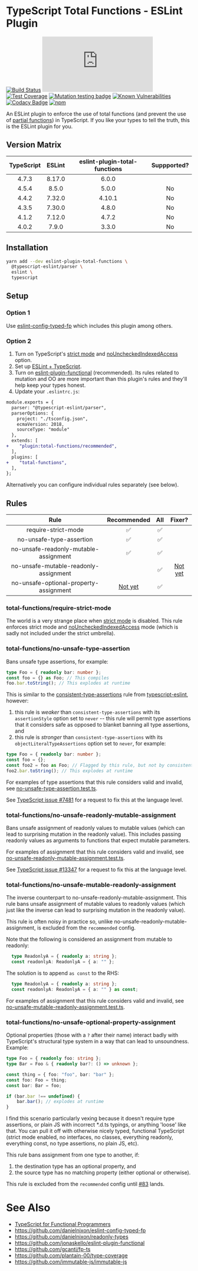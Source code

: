 # TypeScript Total Functions - ESLint Plugin

[![Build Status](https://github.com/danielnixon/eslint-plugin-total-functions/actions/workflows/node.js.yml/badge.svg)](https://github.com/danielnixon/eslint-plugin-total-functions/actions/workflows/node.js.yml)
[![Type Coverage](https://img.shields.io/badge/dynamic/json.svg?label=type-coverage&prefix=%E2%89%A5&suffix=%&query=$.typeCoverage.atLeast&uri=https%3A%2F%2Fraw.githubusercontent.com%2Fdanielnixon%2Feslint-plugin-total-functions%2Fmaster%2Fpackage.json)](https://github.com/plantain-00/type-coverage)
[![Test Coverage](https://codecov.io/gh/danielnixon/eslint-plugin-total-functions/branch/master/graph/badge.svg)](https://codecov.io/gh/danielnixon/eslint-plugin-total-functions)
[![Mutation testing badge](https://img.shields.io/endpoint?style=flat&url=https%3A%2F%2Fbadge-api.stryker-mutator.io%2Fgithub.com%2Fdanielnixon%2Feslint-plugin-total-functions%2Fmaster)](https://dashboard.stryker-mutator.io/reports/github.com/danielnixon/eslint-plugin-total-functions/master)
[![Known Vulnerabilities](https://snyk.io/test/github/danielnixon/eslint-plugin-total-functions/badge.svg?targetFile=package.json)](https://snyk.io/test/github/danielnixon/eslint-plugin-total-functions?targetFile=package.json)
[![Codacy Badge](https://app.codacy.com/project/badge/Grade/b228d6e8823946978bc94836211ee21b)](https://www.codacy.com/gh/danielnixon/eslint-plugin-total-functions/dashboard?utm_source=github.com&amp;utm_medium=referral&amp;utm_content=danielnixon/eslint-plugin-total-functions&amp;utm_campaign=Badge_Grade)
[![npm](https://img.shields.io/npm/v/eslint-plugin-total-functions.svg)](https://www.npmjs.com/package/eslint-plugin-total-functions)

An ESLint plugin to enforce the use of total functions (and prevent the use of [partial functions](https://wiki.haskell.org/Partial_functions)) in TypeScript. If you like your types to tell the truth, this is the ESLint plugin for you.

## Version Matrix

| TypeScript       | ESLint  | eslint-plugin-total-functions | Suppported? |
| :--------------: | :-----: | :---------------------------: | :---------: |
|  4.7.3           | 8.17.0  | 6.0.0                         |             |
|  4.5.4           | 8.5.0   | 5.0.0                         | No          |
|  4.4.2           | 7.32.0  | 4.10.1                        | No          |
|  4.3.5           | 7.30.0  | 4.8.0                         | No          |
|  4.1.2           | 7.12.0  | 4.7.2                         | No          |
|  4.0.2           | 7.9.0   | 3.3.0                         | No          |

## Installation

```sh
yarn add --dev eslint-plugin-total-functions \
  @typescript-eslint/parser \
  eslint \
  typescript
```

## Setup

### Option 1

Use [eslint-config-typed-fp](https://github.com/danielnixon/eslint-config-typed-fp) which includes this plugin among others.

### Option 2

1. Turn on TypeScript's [strict mode](https://www.typescriptlang.org/tsconfig#strict) and [noUncheckedIndexedAccess](https://www.typescriptlang.org/tsconfig#noUncheckedIndexedAccess) option.
2. Set up [ESLint + TypeScript](https://github.com/typescript-eslint/typescript-eslint/blob/master/docs/getting-started/linting/README.md).
3. Turn on [eslint-plugin-functional](https://github.com/jonaskello/eslint-plugin-functional) (recommended). Its rules related to mutation and OO are more important than this plugin's rules and they'll help keep your types honest.
4. Update your `.eslintrc.js`:

```diff
module.exports = {
  parser: "@typescript-eslint/parser",
  parserOptions: {
    project: "./tsconfig.json",
    ecmaVersion: 2018,
    sourceType: "module"
  },
  extends: [
+    "plugin:total-functions/recommended",
  ],
  plugins: [
+    "total-functions",
  ],
};

```

Alternatively you can configure individual rules separately (see below).

## Rules

| Rule                                    | Recommended  | All   | Fixer? |
| :-------------------------------------: | :----------: | :---: | :----: |
|  require-strict-mode                    | ✅           | ✅    |        |
|  no-unsafe-type-assertion               | ✅           | ✅    |        |
|  no-unsafe-readonly-mutable-assignment  | ✅           | ✅    |        |
|  no-unsafe-mutable-readonly-assignment  |              | ✅    | [Not yet](https://github.com/danielnixon/eslint-plugin-total-functions/issues/99) |
|  no-unsafe-optional-property-assignment | [Not yet](https://github.com/danielnixon/eslint-plugin-total-functions/issues/83) | ✅    |       |

### total-functions/require-strict-mode

The world is a very strange place when [strict mode](https://www.typescriptlang.org/tsconfig#strict) is disabled. This rule enforces strict mode and [noUncheckedIndexedAccess](https://devblogs.microsoft.com/typescript/announcing-typescript-4-1-beta/#no-unchecked-indexed-access) mode (which is sadly not included under the strict umbrella).

### total-functions/no-unsafe-type-assertion

Bans unsafe type assertions, for example:

```typescript
type Foo = { readonly bar: number };
const foo = {} as Foo; // This compiles
foo.bar.toString(); // This explodes at runtime
```

This is similar to the [consistent-type-assertions](https://github.com/typescript-eslint/typescript-eslint/blob/master/packages/eslint-plugin/docs/rules/consistent-type-assertions.md) rule from [typescript-eslint](https://github.com/typescript-eslint/typescript-eslint/tree/master/packages/eslint-plugin), however:

1. this rule is _weaker_ than `consistent-type-assertions` with its `assertionStyle` option set to `never` -- this rule will permit type assertions that it considers safe as opposed to blanket banning all type assertions, and
2. this rule is _stronger_ than `consistent-type-assertions` with its `objectLiteralTypeAssertions` option set to `never`, for example:

```typescript
type Foo = { readonly bar: number };
const foo = {};
const foo2 = foo as Foo; // Flagged by this rule, but not by consistent-type-assertions (unless you set assertionStyle to never)
foo2.bar.toString(); // This explodes at runtime
```

For examples of type assertions that this rule considers valid and invalid, see [no-unsafe-type-assertion.test.ts](https://github.com/danielnixon/eslint-plugin-total-functions/blob/master/src/rules/no-unsafe-type-assertion.test.ts).

See [TypeScript issue #7481](https://github.com/microsoft/TypeScript/issues/7481) for a request to fix this at the language level.

### total-functions/no-unsafe-readonly-mutable-assignment

Bans unsafe assignment of readonly values to mutable values (which can lead to surprising mutation in the readonly value). This includes passing readonly values as arguments to functions that expect mutable parameters.

For examples of assignment that this rule considers valid and invalid, see [no-unsafe-readonly-mutable-assignment.test.ts](https://github.com/danielnixon/eslint-plugin-total-functions/blob/master/src/rules/no-unsafe-readonly-mutable-assignment.test.ts).

See [TypeScript issue #13347](https://github.com/microsoft/TypeScript/issues/13347) for a request to fix this at the language level.

### total-functions/no-unsafe-mutable-readonly-assignment

The inverse counterpart to no-unsafe-readonly-mutable-assignment. This rule bans unsafe assignment of mutable values to readonly values (which just like the inverse can lead to surprising mutation in the readonly value).

This rule is often noisy in practice so, unlike no-unsafe-readonly-mutable-assignment, is excluded from the `recommended` config.

Note that the following is considered an assignment from mutable to readonly:

```ts
  type ReadonlyA = { readonly a: string };
  const readonlyA: ReadonlyA = { a: "" };
```

The solution is to append `as const` to the RHS:

```ts
  type ReadonlyA = { readonly a: string };
  const readonlyA: ReadonlyA = { a: "" } as const;
```

For examples of assignment that this rule considers valid and invalid, see [no-unsafe-mutable-readonly-assignment.test.ts](https://github.com/danielnixon/eslint-plugin-total-functions/blob/master/src/rules/no-unsafe-mutable-readonly-assignment.test.ts).

### total-functions/no-unsafe-optional-property-assignment

Optional properties (those with a `?` after their name) interact badly with TypeScript's structural type system in a way that can lead to unsoundness. Example:

```ts
type Foo = { readonly foo: string };
type Bar = Foo & { readonly bar?: () => unknown };

const thing = { foo: "foo", bar: "bar" };
const foo: Foo = thing;
const bar: Bar = foo;

if (bar.bar !== undefined) {
    bar.bar(); // explodes at runtime
}
```

I find this scenario particularly vexing because it doesn't require type assertions, or plain JS with incorrect \*.d.ts typings, or anything 'loose' like that. You can pull it off with otherwise nicely typed, functional TypeScript (strict mode enabled, no interfaces, no classes, everything readonly, everything const, no type assertions, no plain JS, etc).

This rule bans assignment from one type to another, if:
1. the destination type has an optional property, and
2. the source type has no matching property (either optional or otherwise).

This rule is excluded from the `recommended` config until [#83](https://github.com/danielnixon/eslint-plugin-total-functions/issues/83) lands.

# See Also
* [TypeScript for Functional Programmers](https://www.typescriptlang.org/docs/handbook/typescript-in-5-minutes-func.html)
* https://github.com/danielnixon/eslint-config-typed-fp
* https://github.com/danielnixon/readonly-types
* https://github.com/jonaskello/eslint-plugin-functional
* https://github.com/gcanti/fp-ts
* https://github.com/plantain-00/type-coverage
* https://github.com/immutable-js/immutable-js
